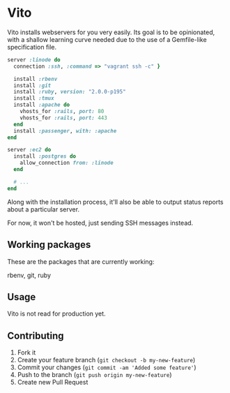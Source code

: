 # Vito

Vito installs webservers for you very easily. Its goal is to be opinionated,
with a shallow learning curve needed due to the use of a Gemfile-like specification
file.

```ruby
server :linode do
  connection :ssh, :command => "vagrant ssh -c" }

  install :rbenv
  install :git
  install :ruby, version: "2.0.0-p195"
  install :tmux
  install :apache do
    vhosts_for :rails, port: 80
    vhosts_for :rails, port: 443
  end
  install :passenger, with: :apache
end

server :ec2 do
  install :postgres do
    allow_connection from: :linode
  end

  # ...
end
```

Along with the installation process, it'll also be able to output status reports
about a particular server.

For now, it won't be hosted, just sending SSH messages instead.

## Working packages

These are the packages that are currently working:

rbenv, git, ruby

## Usage

Vito is not read for production yet.

## Contributing

1. Fork it
2. Create your feature branch (`git checkout -b my-new-feature`)
3. Commit your changes (`git commit -am 'Added some feature'`)
4. Push to the branch (`git push origin my-new-feature`)
5. Create new Pull Request
